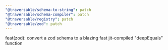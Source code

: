 ```yaml
---
"@traversable/schema-to-string": patch
"@traversable/schema-compiler": patch
"@traversable/registry": patch
"@traversable/zod": patch
---
```


feat(zod): convert a zod schema to a blazing fast jit-compiled "deepEquals" function
